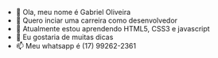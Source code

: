 - 👋 Ola, meu nome é Gabriel Oliveira
- 👀 Quero inciar uma carreira como desenvolvedor
- 🌱 Atualmente estou aprendendo HTML5, CSS3 e javascript
- 💞️ Eu gostaria de muitas dicas
- 📫 Meu whatsapp é (17) 99262-2361

<!---
gbzeel/gbzeel is a ✨ special ✨ repository because its `README.md` (this file) appears on your GitHub profile.
You can click the Preview link to take a look at your changes.
--->

